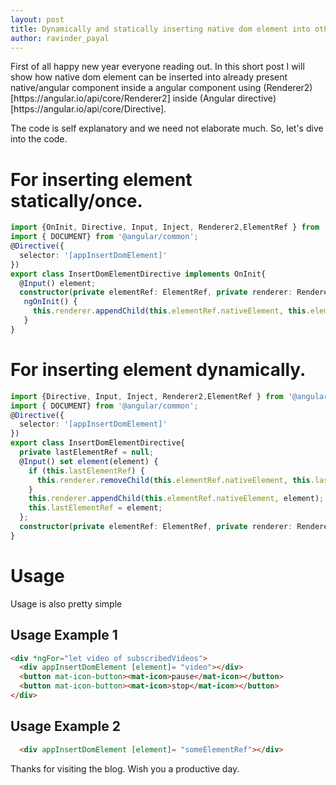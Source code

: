 ```yaml
---
layout: post
title: Dynamically and statically inserting native dom element into other native element and angular component by Ravinder Payal
author: ravinder_payal
---
```

<p>
First of all happy new year everyone reading out. In this short post I will show how native dom element can be inserted into already present native/angular component inside a angular component using (Renderer2)[https://angular.io/api/core/Renderer2] inside (Angular directive)[https://angular.io/api/core/Directive].
</p>

The code  is self explanatory and we need not elaborate much. So, let's dive into the code.

# For inserting element statically/once.
```typescript
import {OnInit, Directive, Input, Inject, Renderer2,ElementRef } from '@angular/core';
import { DOCUMENT} from '@angular/common';
@Directive({
  selector: '[appInsertDomElement]'
})
export class InsertDomElementDirective implements OnInit{
  @Input() element;
  constructor(private elementRef: ElementRef, private renderer: Renderer2, @Inject(DOCUMENT) private document) {}
   ngOnInit() {
     this.renderer.appendChild(this.elementRef.nativeElement, this.element);
   }
}
```

# For inserting element dynamically.
```typescript
import {Directive, Input, Inject, Renderer2,ElementRef } from '@angular/core';
import { DOCUMENT} from '@angular/common';
@Directive({
  selector: '[appInsertDomElement]'
})
export class InsertDomElementDirective{
  private lastElementRef = null;
  @Input() set element(element) {
    if (this.lastElementRef) {
      this.renderer.removeChild(this.elementRef.nativeElement, this.lastElementRef);
    }
    this.renderer.appendChild(this.elementRef.nativeElement, element);
    this.lastElementRef = element;
  };
  constructor(private elementRef: ElementRef, private renderer: Renderer2, @Inject(DOCUMENT) private document) {}
}
```

# Usage
Usage is also pretty simple

## Usage Example 1
```html
<div *ngFor="let video of subscribedVideos">
  <div appInsertDomElement [element]= "video"></div>
  <button mat-icon-button><mat-icon>pause</mat-icon></button>
  <button mat-icon-button><mat-icon>stop</mat-icon></button>
</div>
```
## Usage Example 2
```html
  <div appInsertDomElement [element]= "someElementRef"></div>
```


Thanks for visiting the blog. Wish you a productive day.
